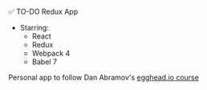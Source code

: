 ✅ TO-DO Redux App
  - Starring:
    * React
    * Redux
    * Webpack 4
    * Babel 7

Personal app to follow Dan Abramov's [egghead.io course](https://egghead.io/lessons/react-redux-react-todo-list-example-adding-a-todo)
